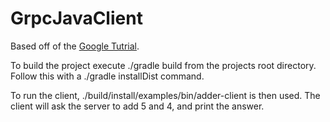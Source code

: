 # GrpcJavaClient
Based off of the [Google Tutrial](http://www.grpc.io/docs/quickstart/java.html).

To build the project execute ./gradle build from the projects root directory. Follow this with a ./gradle installDist command.

To run the client, ./build/install/examples/bin/adder-client is then used. The client will ask the server to add 5 and 4, and print the answer.